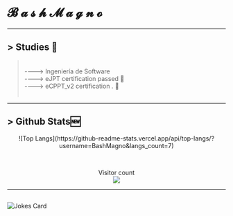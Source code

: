 # 𝓑 𝓪 𝓼 𝓱 𝓜 𝓪 𝓰 𝓷 𝓸
<hr>

## > Studies 📖
> <br />
> ----> Ingeniería de Software
> <br />
> ----> eJPT certification passed 💭
> <br />
> ----> eCPPT_v2 certification . 🖤
> <br />
> <br />
<hr>

## > Github Stats🆕
<p align="center"> 
  ![Top Langs](https://github-readme-stats.vercel.app/api/top-langs/?username=BashMagno&langs_count=7)
</p>
<br />
<p align="center"> 
  Visitor count<br>
  <img src="https://profile-counter.glitch.me/BashMagno/count.svg" />
</p>

---
##
![Jokes Card](https://readme-jokes.vercel.app/api)

 
